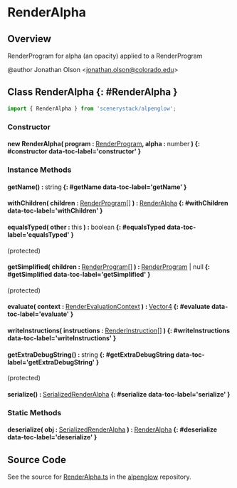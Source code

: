 # RenderAlpha

## Overview

RenderProgram for alpha (an opacity) applied to a RenderProgram

@author Jonathan Olson &lt;jonathan.olson@colorado.edu&gt;

## Class RenderAlpha {: #RenderAlpha }


```js
import { RenderAlpha } from 'scenerystack/alpenglow';
```
### Constructor

#### new RenderAlpha( program : <span style="font-weight: 400;">[RenderProgram](../alpenglow/RenderProgram.md)</span>, alpha : <span style="font-weight: 400;"><span style="color: hsla(calc(var(--md-hue) + 180deg),80%,40%,1);">number</span></span> ) {: #constructor data-toc-label='constructor' }

### Instance Methods

#### getName() : <span style="font-weight: 400;"><span style="color: hsla(calc(var(--md-hue) + 180deg),80%,40%,1);">string</span></span> {: #getName data-toc-label='getName' }

#### withChildren( children : <span style="font-weight: 400;">[RenderProgram](../alpenglow/RenderProgram.md)[]</span> ) : <span style="font-weight: 400;">[RenderAlpha](../alpenglow/RenderAlpha.md)</span> {: #withChildren data-toc-label='withChildren' }

#### equalsTyped( other : <span style="font-weight: 400;"><span style="color: hsla(calc(var(--md-hue) + 180deg),80%,40%,1);">this</span></span> ) : <span style="font-weight: 400;"><span style="color: hsla(calc(var(--md-hue) + 180deg),80%,40%,1);">boolean</span></span> {: #equalsTyped data-toc-label='equalsTyped' }

(protected)

#### getSimplified( children : <span style="font-weight: 400;">[RenderProgram](../alpenglow/RenderProgram.md)[]</span> ) : <span style="font-weight: 400;">[RenderProgram](../alpenglow/RenderProgram.md) | <span style="color: hsla(calc(var(--md-hue) + 180deg),80%,40%,1);">null</span></span> {: #getSimplified data-toc-label='getSimplified' }

(protected)

#### evaluate( context : <span style="font-weight: 400;">[RenderEvaluationContext](../alpenglow/RenderEvaluationContext.md)</span> ) : <span style="font-weight: 400;">[Vector4](../dot/Vector4.md)</span> {: #evaluate data-toc-label='evaluate' }

#### writeInstructions( instructions : <span style="font-weight: 400;">[RenderInstruction](../alpenglow/RenderInstruction.md)[]</span> ) {: #writeInstructions data-toc-label='writeInstructions' }

#### getExtraDebugString() : <span style="font-weight: 400;"><span style="color: hsla(calc(var(--md-hue) + 180deg),80%,40%,1);">string</span></span> {: #getExtraDebugString data-toc-label='getExtraDebugString' }

(protected)

#### serialize() : <span style="font-weight: 400;">[SerializedRenderAlpha](../alpenglow/RenderAlpha.md#SerializedRenderAlpha)</span> {: #serialize data-toc-label='serialize' }

### Static Methods

#### deserialize( obj : <span style="font-weight: 400;">[SerializedRenderAlpha](../alpenglow/RenderAlpha.md#SerializedRenderAlpha)</span> ) : <span style="font-weight: 400;">[RenderAlpha](../alpenglow/RenderAlpha.md)</span> {: #deserialize data-toc-label='deserialize' }



## Source Code

See the source for [RenderAlpha.ts](https://github.com/phetsims/alpenglow/blob/main/js/render-program/RenderAlpha.ts) in the [alpenglow](https://github.com/phetsims/alpenglow) repository.
